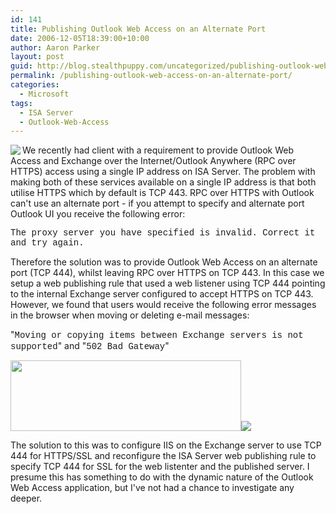 ```yaml
---
id: 141
title: Publishing Outlook Web Access on an Alternate Port
date: 2006-12-05T18:39:00+10:00
author: Aaron Parker
layout: post
guid: http://blog.stealthpuppy.com/uncategorized/publishing-outlook-web-access-on-an-alternate-port
permalink: /publishing-outlook-web-access-on-an-alternate-port/
categories:
  - Microsoft
tags:
  - ISA Server
  - Outlook-Web-Access
---
```

<img align="left" src="{{site.baseurl}}.com/media/2006/12/exchange.png" />We recently had client with a requirement to provide Outlook Web Access and Exchange over the Internet/Outlook Anywhere (RPC over HTTPS) access using a single IP address on ISA Server. The problem with making both of these services available on a single IP address is that both utilise HTTPS which by default is TCP 443. RPC over HTTPS with Outlook can't use an alternate port - if you attempt to specify and alternate port Outlook UI you receive the following error:

<font face="courier new,courier">The proxy server you have specified is invalid. Correct it and try again.</font>

Therefore the solution was to provide Outlook Web Access on an alternate port (TCP 444), whilst leaving RPC over HTTPS on TCP 443. In this case we setup a web publishing rule that used a web listener using TCP 444 pointing to the internal Exchange server configured to accept HTTPS on TCP 443. However, we found that users would receive the following error messages in the browser when moving or deleting e-mail messages:

"<font face="courier new,courier">Moving or copying items between Exchange servers is not supported</font>" and "<font face="courier new,courier">502 Bad Gateway</font>"

<img border="0" width="369" src="{{site.baseurl}}.com/media/2006/12/1000.14.220.OWAError1.PNG" height="113" style="width: 369px; height: 113px" /><img border="0" src="{{site.baseurl}}.com/media/2006/12/1000.14.221.OWAError2.PNG" /> 

The solution to this was to configure IIS on the Exchange server to use TCP 444 for HTTPS/SSL and reconfigure the ISA Server web publishing rule to specify TCP 444 for SSL for the web listenter and the published server. I presume this has something to do with the dynamic nature of the Outlook Web Access application, but I've not had a chance to investigate any deeper.